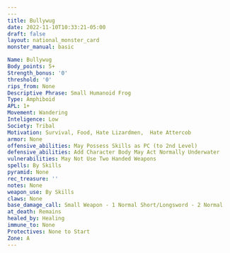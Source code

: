 ```yaml
---
​---
title: Bullywug
date: 2022-11-10T10:33:21-05:00
draft: false
layout: national_monster_card
monster_manual: basic

Name: Bullywug
Body_points: 5+
Strength_bonus: '0'
threshold: '0'
rips_from: None
Descriptive Phrase: Small Humanoid Frog
Type: Amphiboid
APL: 1+
Movement: Wandering
Inteligence: Low
Society: Tribal
Motivation: Survival, Food, Hate Lizardmen,  Hate Attercob
armor: None
offensive_abilities: May Possess Skills as PC (to 2nd Level)
defensive_abilities: Add Character Body May Act Normally Underwater
vulnerabilities: May Not Use Two Handed Weapons
spells: By Skills
pyramid: None
rec_treasure: ''
notes: None
weapon_use: By Skills
claws: None
base_damage_call: Small Weapon - 1 Normal Short/Longsword - 2 Normal
at_death: Remains
healed_by: Healing
immune_to: None
Protectives: None to Start
Zone: A
---
```


